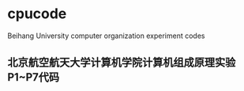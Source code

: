 # cpucode
Beihang University computer organization experiment codes


## 北京航空航天大学计算机学院计算机组成原理实验P1~P7代码
